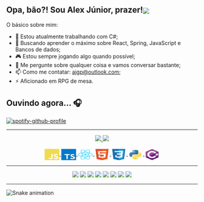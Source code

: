 ## Opa, bão?! Sou Alex Júnior, prazer!<img align="center" src="https://media.giphy.com/media/12oufCB0MyZ1Go/giphy.gif" width="50">

O básico sobre mim:

- 🔭 Estou atualmente trabalhando com C#;
- 🌱 Buscando aprender o máximo sobre React, Spring, JavaScript e Bancos de dados;
- 🎮 Estou sempre jogando algo quando possível;
- 💬 Me pergunte sobre qualquer coisa e vamos conversar bastante;
- 📫 Como me contatar: ajgp@outlook.com;
- ⚡ Aficionado em RPG de mesa.


## Ouvindo agora... 🎧
[![spotify-github-profile](https://spotify-github-profile.vercel.app/api/view?uid=handowsblack&cover_image=true&theme=novatorem)](https://github.com/kittinan/spotify-github-profile)

----

<div align="center">
  <a href="https://github.com/Handowsblack">
  <img height="180em" src="https://github-readme-stats.vercel.app/api?username=Handowsblack&show_icons=true&theme=dark&include_all_commits=true&count_private=true"/>
  <img height="180em" src="https://github-readme-stats.vercel.app/api/top-langs/?username=Handowsblack&layout=compact&langs_count=7&theme=dark"/>
</div>
  

  
<div style="display: inline_block" align="center"><br>
  <img align="center" alt="Rafa-Js" height="30" width="40" src="https://raw.githubusercontent.com/devicons/devicon/master/icons/javascript/javascript-plain.svg">
  <img align="center" alt="Rafa-Ts" height="30" width="40" src="https://raw.githubusercontent.com/devicons/devicon/master/icons/typescript/typescript-plain.svg">
  <img align="center" alt="Rafa-React" height="30" width="40" src="https://raw.githubusercontent.com/devicons/devicon/master/icons/react/react-original.svg">
  <img align="center" alt="Rafa-HTML" height="30" width="40" src="https://raw.githubusercontent.com/devicons/devicon/master/icons/html5/html5-original.svg">
  <img align="center" alt="Rafa-CSS" height="30" width="40" src="https://raw.githubusercontent.com/devicons/devicon/master/icons/css3/css3-original.svg">
  <img align="center" alt="Rafa-Python" height="30" width="40" src="https://raw.githubusercontent.com/devicons/devicon/master/icons/python/python-original.svg">
  <img align="center" alt="Rafa-Csharp" height="30" width="40" src="https://raw.githubusercontent.com/devicons/devicon/master/icons/csharp/csharp-original.svg">
</div>

  ----

<div align="center">
  <a href="https://twitter.com/handowsblack" target="_blank"><img src="https://img.shields.io/badge/Twitter-1DA1F2?style=for-the-badge&logo=twitter&logoColor=white" target="_blank"></a> 
  <a href="https://steamcommunity.com/id/handowsblack/" target="_blank"><img src="https://img.shields.io/badge/Steam-000000?style=for-the-badge&logo=steam&logoColor=white" target="_blank"></a> 
  <a href="https://instagram.com/Handowsblack" target="_blank"><img src="https://img.shields.io/badge/-Instagram-%23E4405F?style=for-the-badge&logo=instagram&logoColor=white" target="_blank"></a>
 	<a href="https://www.twitch.tv/Handowsblack" target="_blank"><img src="https://img.shields.io/badge/Twitch-9146FF?style=for-the-badge&logo=twitch&logoColor=white" target="_blank"></a>
 <a href="Handowsblack#9945" target="_blank"><img src="https://img.shields.io/badge/Discord-7289DA?style=for-the-badge&logo=discord&logoColor=white" target="_blank"></a> 
  <a href = "mailto:ajgp@outlook.com"><img src="https://img.shields.io/badge/-Gmail-%23333?style=for-the-badge&logo=gmail&logoColor=white" target="_blank"></a>
  <a href="https://www.linkedin.com/in/alex-júnior-7355b0190/" target="_blank"><img src="https://img.shields.io/badge/-LinkedIn-%230077B5?style=for-the-badge&logo=linkedin&logoColor=white" target="_blank"></a> 
    <a href="https://open.spotify.com/user/handowsblack" target="_blank"><img src="https://img.shields.io/badge/Spotify-1ED760?&style=for-the-badge&logo=spotify&logoColor=white" target="_blank"></a> 
  </div >
  
 ----
  
  ![Snake animation](https://github.com/Handowsblack/Handowsblack/blob/output/github-contribution-grid-snake.svg)
